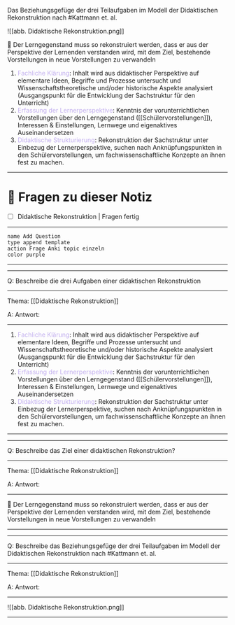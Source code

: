 Das Beziehungsgefüge der drei Teilaufgaben im Modell der Didaktischen Rekonstruktion nach #Kattmann et. al. 

![[abb. Didaktische Rekonstruktion.png]]

🎯 Der Lerngegenstand muss so rekonstruiert werden, dass er aus der Perspektive der Lernenden verstanden wird, mit dem Ziel, bestehende Vorstellungen in neue Vorstellungen zu verwandeln

1. <span style="color:#c2afef">Fachliche Klärung</span>: Inhalt wird aus didaktischer Perspektive auf elementare Ideen, Begriffe und Prozesse untersucht und Wissenschaftstheoretische und/oder historische Aspekte analysiert (Ausgangspunkt für die Entwicklung der Sachstruktur für den Unterricht)
2. <span style="color:#c2afef">Erfassung der Lernerperspektive</span>: Kenntnis der vorunterrichtlichen Vorstellungen über den Lerngegenstand ([[Schülervorstellungen]]), Interessen & Einstellungen, Lernwege und eigenaktives Auseinandersetzen
3. <span style="color:#c2afef">Didaktische Strukturierung</span>: Rekonstruktion der Sachstruktur unter Einbezug der Lernerperspektive, suchen nach Anknüpfungspunkten in den Schülervorstellungen, um fachwissenschaftliche Konzepte an ihnen fest zu machen.

----

# 🔎 Fragen zu dieser Notiz

- [ ] Didaktische Rekonstruktion  | Fragen fertig

---
```button
name Add Question
type append template
action Frage Anki topic einzeln 
color purple
```
___
---

Q: Beschreibe die drei Aufgaben einer didaktischen Rekonstruktion
___
Thema: [[Didaktische Rekonstruktion]] 

A: Antwort: 
___
1. <span style="color:#c2afef">Fachliche Klärung</span>: Inhalt wird aus didaktischer Perspektive auf elementare Ideen, Begriffe und Prozesse untersucht und Wissenschaftstheoretische und/oder historische Aspekte analysiert (Ausgangspunkt für die Entwicklung der Sachstruktur für den Unterricht)
2. <span style="color:#c2afef">Erfassung der Lernerperspektive</span>: Kenntnis der vorunterrichtlichen Vorstellungen über den Lerngegenstand ([[Schülervorstellungen]]), Interessen & Einstellungen, Lernwege und eigenaktives Auseinandersetzen
3. <span style="color:#c2afef">Didaktische Strukturierung</span>: Rekonstruktion der Sachstruktur unter Einbezug der Lernerperspektive, suchen nach Anknüpfungspunkten in den Schülervorstellungen, um fachwissenschaftliche Konzepte an ihnen fest zu machen.
<!--ID: 1711796706546-->




___
---

Q: Beschreibe das Ziel einer didaktischen Rekonstruktion?
___
Thema: [[Didaktische Rekonstruktion]] 

A: Antwort: 
___
🎯 Der Lerngegenstand muss so rekonstruiert werden, dass er aus der Perspektive der Lernenden verstanden wird, mit dem Ziel, bestehende Vorstellungen in neue Vorstellungen zu verwandeln
<!--ID: 1711796706554-->


___
---

Q: Beschreibe das Beziehungsgefüge der drei Teilaufgaben im Modell der Didaktischen Rekonstruktion nach #Kattmann et. al. 
___
Thema: [[Didaktische Rekonstruktion]] 

A: Antwort: 
___
![[abb. Didaktische Rekonstruktion.png]]
<!--ID: 1711796706557-->


___





